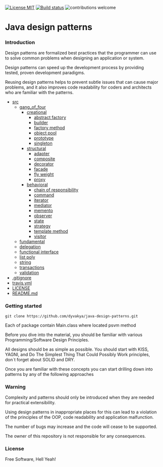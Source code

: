
[![License MIT](https://img.shields.io/badge/license-MIT-blue.svg)](https://raw.githubusercontent.com/DyvakYA/java-design-patterns/master/LICENSE.md)
[![Build status](https://travis-ci.com/DyvakYA/java-design-patterns.svg?branch=master)](https://travis-ci.org/DyvakYA/java-design-patterns) 
![contributions welcome](https://img.shields.io/badge/contributions-welcome-brightgreen.svg?style=flat)
# Java design patterns
### Introduction

Design patterns are formalized best practices that the programmer can use to
solve common problems when designing an application or system. 

Design patterns can speed up the development process by providing tested, proven
development paradigms.

Reusing design patterns helps to prevent subtle issues that can cause major
problems, and it also improves code readability for coders and architects who
are familiar with the patterns.

 * [src](./src)
    * [gang_of_four](src/gang_of_four)
        * [creational](src/gang_of_four/_1_creational)
            * [abstract factory](src/gang_of_four/_1_creational/_2_abstract_factory)
            * [builder](src/gang_of_four/_1_creational/_5_builder)
            * [factory method](src/gang_of_four/_1_creational/_1_factory_method)
            * [object pool](src/objectPool)
            * [prototype](src/gang_of_four/_1_creational/_4_prototype)
            * [singleton](src/gang_of_four/_1_creational/_3_singleton)
        * [structural](src/gang_of_four/_2_structural)
            * [adapter](src/gang_of_four/_2_structural/_1_adapter)
            * [composite](src/gang_of_four/_2_structural/_1_adapter)
            * [decorator](src/gang_of_four/_2_structural/_4_decorator)
            * [facade](src/gang_of_four/_2_structural/_5_facade)
            * [fly weight](src/gang_of_four/_2_structural/_6_fly_weight)
            * [proxy](src/gang_of_four/_2_structural/_7_proxy)
        * [behavioral](src/gang_of_four/_3_behavioral)
            * [chain of responsibility](src/gang_of_four/_3_behavioral/_1_chain_of_responsibility)
            * [command](src/gang_of_four/_3_behavioral/_2_command)
            * [iterator](src/gang_of_four/_3_behavioral/_3_iterator)
            * [mediator](src/gang_of_four/_3_behavioral/_4_mediator)
            * [memento](src/gang_of_four/_3_behavioral/_5_memento)
            * [observer](src/gang_of_four/_3_behavioral/_6_observer)
            * [state](src/gang_of_four/_3_behavioral/_7_state)
            * [strategy](src/gang_of_four/_3_behavioral/_8_strategy)
            * [template method](src/gang_of_four/_3_behavioral/_9_template_method)
            * [visitor](src/gang_of_four/_3_behavioral/_10_visitor)
   * [fundamental](./src/fundamental)
   * [delegation](./src/fundamental/delegation)
   * [functional interface](./src/functionalInterface)
   * [list poly](./src/listPoly)
   * [string](./src/string)
   * [transactions](./src/transactions)
   * [validation](./src/validation)
 * [.gitignore](./.gitignore)
 * [travis.yml](./.travis.yml)
 * [LICENSE](./LICENSE)
 * [README.md](./README.md)
 
 ### Getting started
 
    git clone https://github.com/dyvakya/java-design-patterns.git
    
  Each of package contain Main.class where located psvm method
 
 Before you dive into the material, you should be familiar with various
 Programming/Software Design Principles.
 
 All designs should be as simple as possible. You should start with KISS, YAGNI, 
 and Do The Simplest Thing That Could Possibly Work principles, don`t forget about SOLID and DRY.
 
  Once you are familiar with these concepts you can start drilling down into
 patterns by any of the following approaches
 

 ### Warning
 
 Complexity and patterns should only be introduced when they are needed for practical
 extensibility.
 
 Using design patterns in inappropriate places for this can lead to a violation of the principles of the OOP,
 code readability and application malfunction.
  
 The number of bugs may increase and the code will cease to be supported.
  
 The owner of this repository is not responsible for any consequences.
 
 ### License
 
 Free Software, Hell Yeah!
 



